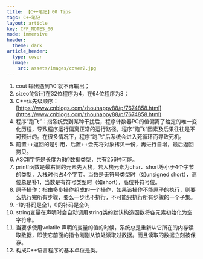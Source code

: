 ```yaml
---
title: 【C++笔记】00 Tips
tags: C++笔记
layout: article
key: CPP_NOTES_00
mode: immersive
header:
  theme: dark
article_header:
  type: cover
  image:
    src: assets/images/cover2.jpg
---
```


1. cout 输出遇到'\0'就不再输出；
2. sizeof(指针)在32位程序为4，在64位程序为8；
3. C++优先级顺序：[https://www.cnblogs.com/zhouhappy88/p/7674858.html](https://www.cnblogs.com/zhouhappy88/p/7674858.html)
4. 程序“跑飞”：指系统受到某种干扰后，程序计数器PC的值偏离了给定的唯一变化历程，导致程序运行偏离正常的运行路径。程序“跑飞”因素及后果往往是不可预计的。在很多情况下，程序“跑飞”后系统会进入死循环而导致死机。
5. 前置++返回的是引用，后置++会先将对象拷贝一份，再进行自增，最后返回拷贝。
6. ASCII字符是长度为8的数据类型，共有256种可能。
7. printf函数是最右侧的元素先入栈，若入栈元素为char、short等小于4个字节的类型，入栈时也占4个字节。当数是无符号类型时（如unsigned short），高位总是补1，当数是有符号类型时（如short），高位补符号位。
8. 原子操作：指由多步操作组成的一个操作，如果该操作不能原子的执行，则要么执行完所有步骤，要么一步也不执行，不可能只执行所有步骤的一个子集。
9. -1的补码是全1，0的补码是全0。
10. string变量在声明时会自动调用string类的默认构造函数将各元素初始化为空字符串。
11. 当要求使用volatile 声明的变量的值的时候，系统总是重新从它所在的内存读取数据，即使它前面的指令刚刚从该处读取过数据。而且读取的数据立刻被保存。
12. 构成C++语言程序的基本单位是类。